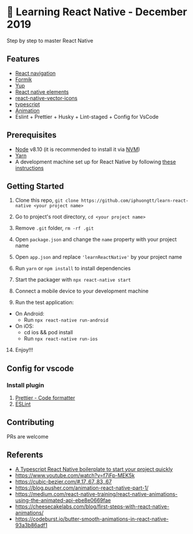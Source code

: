 # 🚀 Learning React Native - December 2019

Step by step to master React Native

## Features

- [React navigation](https://reactnavigation.org/)
- [Formik](https://jaredpalmer.com/formik/)
- [Yup](https://github.com/jquense/yup)
- [React native elements](https://react-native-elements.github.io/react-native-elements/)
- [react-native-vector-icons](https://github.com/oblador/react-native-vector-icons)
- [typescript](https://www.typescriptlang.org/)
- [Animation](https://facebook.github.io/react-native/docs/animations)
- Eslint + Prettier + Husky + Lint-staged + Config for VsCode

## Prerequisites

- [Node](https://nodejs.org) v8.10 (it is recommended to install it via [NVM](https://github.com/creationix/nvm))
- [Yarn](https://yarnpkg.com/)
- A development machine set up for React Native by following [these instructions](https://facebook.github.io/react-native/docs/getting-started.html)

## Getting Started

1. Clone this repo, `git clone https://github.com/iphuongtt/learn-react-native <your project name>`
2. Go to project's root directory, `cd <your project name>`
3. Remove `.git` folder, `rm -rf .git`
4. Open `package.json` and change the `name` property with your project name
5. Open `app.json` and replace `'learnReactNative'` by your project name

6. Run `yarn` or `npm install` to install dependencies

7. Start the packager with `npx react-native start`
8. Connect a mobile device to your development machine
9. Run the test application:

- On Android:
  - Run `npx react-native run-android`
- On iOS:
  - cd ios && pod install
  - Run `npx react-native run-ios`

14. Enjoy!!!

## Config for vscode

### Install plugin

1. [Prettier - Code formatter](https://marketplace.visualstudio.com/items?itemName=esbenp.prettier-vscode)
2. [ESLint](https://marketplace.visualstudio.com/items?itemName=dbaeumer.vscode-eslint)

## Contributing

PRs are welcome

## Referents

- [A Typescript React Native boilerplate to start your project quickly](https://reactnativeexample.com/a-typescript-react-native-boilerplate-to-start-your-project-quickly/)
- https://www.youtube.com/watch?v=f7iFp-MEK5k
- https://cubic-bezier.com/#.17,.67,.83,.67
- https://blog.pusher.com/animation-react-native-part-1/
- https://medium.com/react-native-training/react-native-animations-using-the-animated-api-ebe8e0669fae
- https://cheesecakelabs.com/blog/first-steps-with-react-native-animations/
- https://codeburst.io/butter-smooth-animations-in-react-native-93a3b86adf1